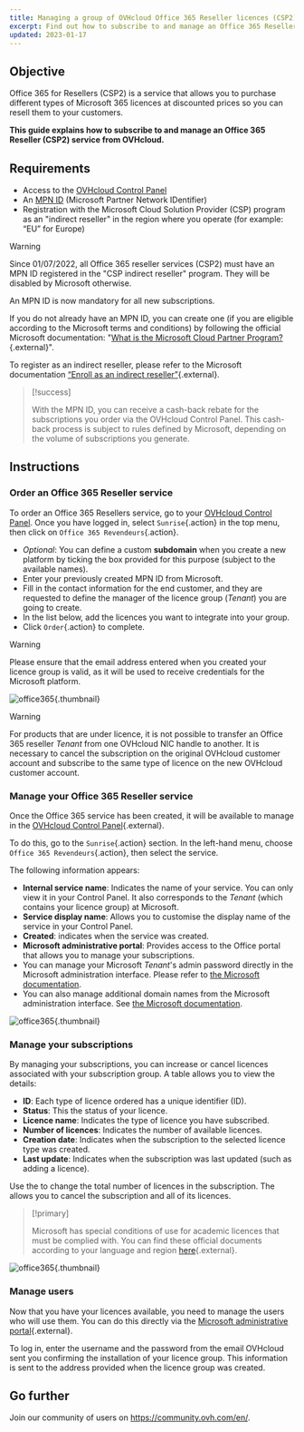 ```yaml
---
title: Managing a group of OVHcloud Office 365 Reseller licences (CSP2)
excerpt: Find out how to subscribe to and manage an Office 365 Reseller (CSP2) service from OVHcloud
updated: 2023-01-17
---
```


## Objective

Office 365 for Resellers (CSP2) is a service that allows you to purchase different types of Microsoft 365 licences at discounted prices so you can resell them to your customers.

**This guide explains how to subscribe to and manage an Office 365 Reseller (CSP2) service from OVHcloud.**

## Requirements

- Access to the [OVHcloud Control Panel](https://www.ovh.com/auth/?action=gotomanager&from=https://www.ovh.co.uk/&ovhSubsidiary=GB)
- An [MPN ID](https://learn.microsoft.com/partner-center/mpn-create-a-partner-center-account) (Microsoft Partner Network IDentifier)
- Registration with the Microsoft Cloud Solution Provider (CSP) program as an "indirect reseller" in the region where you operate (for example: “EU” for Europe)

> [!warning]
>
> Since 01/07/2022, all Office 365 reseller services (CSP2) must have an MPN ID registered in the "CSP indirect reseller" program. They will be disabled by Microsoft otherwise.
>
> An MPN ID is now mandatory for all new subscriptions.
>

If you do not already have an MPN ID, you can create one (if you are eligible according to the Microsoft terms and conditions) by following the official Microsoft documentation: "[What is the Microsoft Cloud Partner Program?](https://docs.microsoft.com/partner-center/mpn-create-a-partner-center-account){.external}".

To register as an indirect reseller, please refer to the Microsoft documentation [“Enroll as an indirect reseller”](https://docs.microsoft.com/partner-center/enrolling-in-the-csp-program#enroll-as-an-indirect-reseller){.external}.

> [!success]
>
> With the MPN ID, you can receive a cash-back rebate for the subscriptions you order via the OVHcloud Control Panel. This cash-back process is subject to rules defined by Microsoft, depending on the volume of subscriptions you generate.
>

## Instructions

### Order an Office 365 Reseller service

To order an Office 365 Resellers service, go to your [OVHcloud Control Panel](https://www.ovh.com/auth/?action=gotomanager&from=https://www.ovh.co.uk/&ovhSubsidiary=GB). Once you have logged in, select `Sunrise`{.action} in the top menu, then click on `Office 365 Revendeurs`{.action}.

- *Optional*: You can define a custom **subdomain** when you create a new platform by ticking the box provided for this purpose (subject to the available names).
- Enter your previously created MPN ID from Microsoft.
- Fill in the contact information for the end customer, and they are requested to define the manager of the licence group (*Tenant*) you are going to create.
- In the list below, add the licences you want to integrate into your group.
- Click `Order`{.action} to complete.

> [!warning]
> Please ensure that the email address entered when you created your licence group is valid, as it will be used to receive credentials for the Microsoft platform.
>

![office365](csp2-01.png){.thumbnail}

> [!warning]
> For products that are under licence, it is not possible to transfer an Office 365 reseller *Tenant* from one OVHcloud NIC handle to another. It is necessary to cancel the subscription on the original OVHcloud customer account and subscribe to the same type of licence on the new OVHcloud customer account.
>

### Manage your Office 365 Reseller service

Once the Office 365 service has been created, it will be available to manage in the [OVHcloud Control Panel](https://www.ovh.com/auth/?action=gotomanager&from=https://www.ovh.co.uk/&ovhSubsidiary=GB){.external}.

To do this, go to the `Sunrise`{.action} section. In the left-hand menu, choose `Office 365 Revendeurs`{.action}, then select the service.

The following information appears:

- **Internal service name**: Indicates the name of your service. You can only view it in your Control Panel. It also corresponds to the *Tenant* (which contains your licence group) at Microsoft.
- **Service display name**: Allows you to customise the display name of the service in your Control Panel.
- **Created**: indicates when the service was created.
- **Microsoft administrative portal**: Provides access to the Office portal that allows you to manage your subscriptions.
- You can manage your Microsoft *Tenant*'s admin password directly in the Microsoft administration interface. Please refer to [the Microsoft documentation](https://support.microsoft.com/account-billing/reset-a-forgotten-microsoft-account-password-eff4f067-5042-c1a3-fe72-b04d60556c37).
- You can also manage additional domain names from the Microsoft administration interface. See [the Microsoft documentation](https://support.microsoft.com/office/connect-your-domain-to-office-365-cd74b4fa-6d34-4669-9937-ed178ac84515).

![office365](sunrise_office365_CSP2_services_details.png){.thumbnail}

### Manage your subscriptions

By managing your subscriptions, you can increase or cancel licences associated with your subscription group. A table allows you to view the details:

- **ID**: Each type of licence ordered has a unique identifier (ID).
- **Status**: This the status of your licence.
- **Licence name**: Indicates the type of licence you have subscribed.
- **Number of licences**: Indicates the number of available licences.
- **Creation date**: Indicates when the subscription to the selected licence type was created.
- **Last update**: Indicates when the subscription was last updated (such as adding a licence).

Use the <i class="icons-pen"></i> to change the total number of licences in the subscription. The <i class="icons-bin"></i> allows you to cancel the subscription and all of its licences.

> [!primary]
>
> Microsoft has special conditions of use for academic licences that must be complied with. You can find these official documents according to your language and region [here](https://www.microsoft.com/licensing/docs){.external}.
>

![office365](sunrise_office365_CSP2_Subscribers.png){.thumbnail}

### Manage users

Now that you have your licences available, you need to manage the users who will use them. You can do this directly via the [Microsoft administrative portal](https://portal.office.com/Admin/Default.aspx){.external}.

To log in, enter the username and the password from the email OVHcloud sent you confirming the installation of your licence group. This information is sent to the address provided when the licence group was created.

## Go further

Join our community of users on <https://community.ovh.com/en/>.
